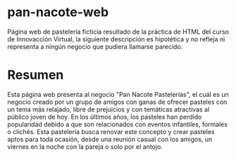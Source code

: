 # pan-nacote-web
Página web de pastelería ficticia resultado de la práctica de HTML del curso de Innovacción Virtual, la siguiente descripción es hipotética y no refleja ni representa a ningún negocio que pudiera llamarse parecido.

# Resumen
Esta página web presenta al negocio "Pan Nacote Pastelerías", el cuál es un negocio creado por un grupo de amigos con ganas de ofrecer pasteles con un tema más relajado, libre de prejuicios y con temáticas atractivas al público joven de hoy.
En los últimos años, los pasteles han perdido popularidad debido a que son relacionados con eventos infantiles, formales o clichés. Esta pastelería busca renovar este concepto y crear pasteles aptos para toda ocasión, desde una reunión casual con los amigos, un viernes en la noche con la pareja o solo por el antojo. 
